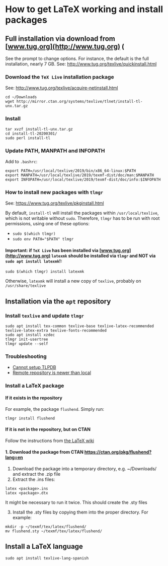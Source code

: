 # How to get LaTeX working and install packages

## Full installation via download from [www.tug.org](http://www.tug.org) (
See the prompt to change options. For instance, the default is the full installation, nearly 7 GB.
See: http://www.tug.org/texlive/quickinstall.html 

### Download the `TeX Live` installation package
See: http://www.tug.org/texlive/acquire-netinstall.html
```
cd ~/Downloads
wget http://mirror.ctan.org/systems/texlive/tlnet/install-tl-unx.tar.gz
```

### Install
```
tar xvzf install-tl-unx.tar.gz
cd install-tl-20200301/
sudo perl install-tl
```

### Update PATH, MANPATH and INFOPATH
Add to `.bashrc`:
```
export PATH=/usr/local/texlive/2019/bin/x86_64-linux:$PATH
export MANPATH=/usr/local/texlive/2019/texmf-dist/doc/man:$MANPATH
export INFOPATH=/usr/local/texlive/2019/texmf-dist/doc/info:$INFOPATH
``` 
### How to install new packages with `tlmgr`
See: https://www.tug.org/texlive/pkginstall.html

By default, `install-tl` will install the packages within `/usr/local/texlive`, which is not writable without `sudo`. Therefore, `tlmgr` has to be run with root permissions, using one of these options:

* `sudo $(which tlmgr)`
* `sudo env PATH="$PATH" tlmgr`

#### Important: if `TeX Live` has been installed via [www.tug.org](http://www.tug.org) `latexmk` should be installed via `tlmgr` and NOT via `sudo apt install latexmk`!:

```
sudo $(which tlmgr) install latexmk
```

Otherwise, `latexmk` will install a new copy of `texlive`, probably on `/usr/share/texlive`

## Installation via the `apt` repository

### Install `texlive` and update `tlmgr`
```
sudo apt install tex-common texlive-base texlive-latex-recommended texlive-latex-extra texlive-fonts-recommended 
sudo apt install xzdec
tlmgr init-usertree
tlmgr update --self
```

### Troubleshooting
* [Cannot setup TLPDB](https://tex.stackexchange.com/questions/137428/tlmgr-cannot-setup-tlpdb)
* [Remote repository is newer than local](https://tex.stackexchange.com/questions/429714/tlmgr-remote-repository-is-newer-than-local-2017-2018)

### Install a LaTeX package

#### If it exists in the repository
For example, the package `flushend`. Simply run:
```
tlmgr install flushend
```

#### If it is not in the repository, but on CTAN
Follow the instructions from [the LaTeX wiki](https://en.wikibooks.org/wiki/LaTeX/Installing_Extra_Packages)

#### 1. Download the package from CTAN https://ctan.org/pkg/flushend?lang=en
1. Download the package into a temporary directory, e.g. ~/Downloads/ and extract the .zip file
2. Extract the .ins files: 
```
latex <package>.ins
latex <package>.dtx
```
It might be necessary to run it twice. This should create the .sty files

3. Install the .sty files by copying them into the proper directory. For example:
```
mkdir -p ~/texmf/tex/latex/flushend/
mv flushend.sty ~/texmf/tex/latex/flushend/
```

## Install a LaTeX language
```
sudo apt install texlive-lang-spanish
```
